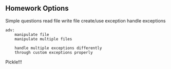 Homework Options
-------------------------------------

Simple questions
    read file
    write file
    create/use exception
    handle exceptions

    adv:
        manipulate file
        manipulate multiple files

        handle multiple exceptions differently
        through custom exceptions properly

Pickle!!!


